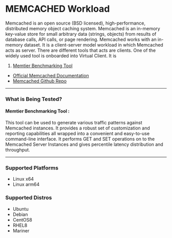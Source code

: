 ﻿---
id: memcached
sidebar_position: 1
---

# MEMCACHED Workload

Memcached is an open source (BSD licensed), high-performance, distributed memory object caching system. Memcached is an in-memory key-value store for small arbitrary data (strings, objects) from results of database calls, API calls, or page rendering. Memcached works with an in-memory dataset. It is a client-server model workload in which Memcached acts as server. There are different tools that acts are clients.
One of the widely used tool is onboarded into Virtual Client. It is
1. [Memtier Benchmarking Tool](https://redis.com/blog/memtier_benchmark-a-high-throughput-benchmarking-tool-for-redis-memcached/)

* [Official Memcached Documentation](https://memcached.org/about)
* [Memcached Github Repo](https://github.com/memcached/memcached)

---

### What is Being Tested?

#### Memtier Benchmarking Tool :
This tool can be used to generate various traffic patterns against Memcached instances.
It provides a robust set of customization and reporting capabilities all wrapped into a convenient 
and easy-to-use command-line interface. It performs GET and SET operations on to the Memcached Server Instances and gives percentile latency distribution and throughput.

---

### Supported Platforms

* Linux x64
* Linux arm64

### Supported Distros

* Ubuntu
* Debian
* CentOS8
* RHEL8
* Mariner
